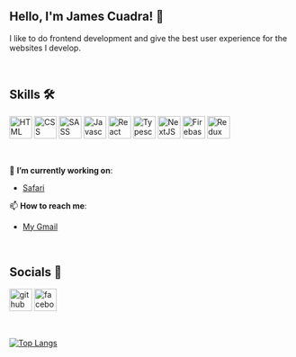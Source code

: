 ## Hello, I'm James Cuadra! 👋

I like to do frontend development and give the best user experience for the websites I develop.  

<br />

## Skills 🛠

<img src="https://user-images.githubusercontent.com/79429518/151753350-49b1bd5e-5127-4887-9aa5-d41ae999da9c.png" alt="HTML" height='40' /> <img src="https://user-images.githubusercontent.com/79429518/151753514-01c29207-67d7-4bed-9712-607ea06d9d4a.png" alt="CSS" height='40' /> <img src="https://user-images.githubusercontent.com/79429518/151757053-37e6f00c-9926-4a63-9bae-25d55764910d.png" alt="SASS" height='40' /> <img src="https://user-images.githubusercontent.com/79429518/151753603-64512149-54e4-4c9a-9d23-8b53bcc876c6.png" alt="Javascript" height='40' /> <img src="https://user-images.githubusercontent.com/79429518/151755309-7bf5cb4d-444e-4934-a2cf-9fdddb40e479.png" alt="React" height='40' /> <img src="https://user-images.githubusercontent.com/79429518/151753807-86a69cb5-b34d-48bb-aa80-bf151def1751.png" alt="Typescript" height='40' /> <img src="https://user-images.githubusercontent.com/79429518/151754639-80cd2a68-c1da-495e-acd0-e4048392e7ae.png" alt="NextJS" height='40' /> <img src="https://user-images.githubusercontent.com/79429518/151753985-7801d5f4-8816-4ca8-b810-77d3c1ce4fbf.png" alt="Firebase" height='40' /> <img src="https://user-images.githubusercontent.com/79429518/151754846-602318e8-18be-4e4c-9f14-723132d60f56.png" alt="Redux" height='40' /> 

<br />

🔭 **I’m currently working on**:
* [Safari](safari-commerce.vercel.app)

📫 **How to reach me**:
* [My Gmail](https://mail.google.com/mail/u/0/?fs=1&to=jjlcuadradev@gmail.com&su=SUBJECT&body=BODY&bcc=jjlcuadradev@gmail.com&tf=cm)

<br />

## Socials 📱
[<img src='https://user-images.githubusercontent.com/79429518/151763800-aef88582-3ddf-4bd2-98e5-138361b9df8c.png' alt='github' height='40'>](https://github.com/AdmiralFirefox) [<img src='https://user-images.githubusercontent.com/79429518/151757125-f92d9a0e-59e9-4fa1-a70f-24356d6fc4d8.png' alt='facebook' height='40'>](https://www.facebook.com/jjlcuadra)  

<br />

[![Top Langs](https://github-readme-stats.vercel.app/api/top-langs/?username=AdmiralFirefox)](https://github.com/anuraghazra/github-readme-stats)


